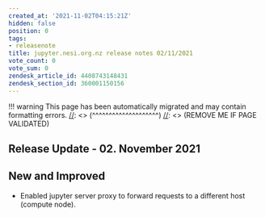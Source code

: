 ```yaml
---
created_at: '2021-11-02T04:15:21Z'
hidden: false
position: 0
tags:
- releasenote
title: jupyter.nesi.org.nz release notes 02/11/2021
vote_count: 0
vote_sum: 0
zendesk_article_id: 4408743148431
zendesk_section_id: 360001150156
---
```




[//]: <> (REMOVE ME IF PAGE VALIDATED)
[//]: <> (vvvvvvvvvvvvvvvvvvvv)
!!! warning
    This page has been automatically migrated and may contain formatting errors.
[//]: <> (^^^^^^^^^^^^^^^^^^^^)
[//]: <> (REMOVE ME IF PAGE VALIDATED)

## Release Update - 02. November 2021

## New and Improved

-   Enabled jupyter server proxy to forward requests to a different host
(compute node).

